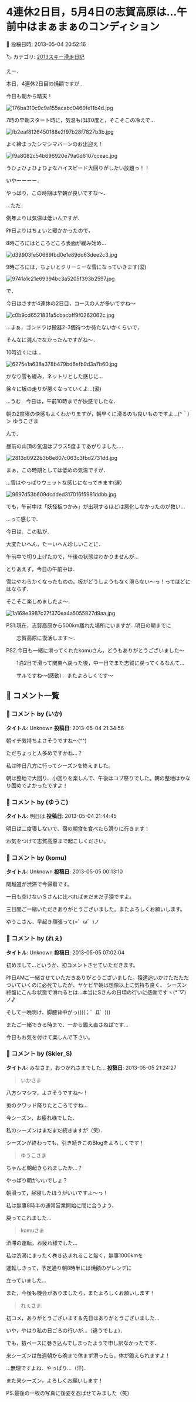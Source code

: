 # 4連休2日目，5月4日の志賀高原は…午前中はまぁまぁのコンディション

📅 投稿日時: 2013-05-04 20:52:16

🏷️ カテゴリ: [2013スキー滑走日記](c91dbe557f9a69230b1600e48622fdd61.md)

えー．





本日，4連休2日目の焼額ですが…


今日も朝から晴天！




![176ba310c9c9a155acabc0460fe11b4d.jpg](images/176ba310c9c9a155acabc0460fe11b4d.jpg)




7時の早朝スタート時に，気温もほぼ0度と，そこそこの冷えで…




![fb2eaf8126450188e2f97b28f7827b3b.jpg](images/fb2eaf8126450188e2f97b28f7827b3b.jpg)




よく締まったシマシマバーンのお出迎え！




![f9a8082c54b696920e79a0d6107cceac.jpg](images/f9a8082c54b696920e79a0d6107cceac.jpg)




うひょひょひょひょなハイスピード大回りがしたい放題っ！！


いやーーーー．


やっぱり，この時期は早朝が良いですな～．





…ただ．


例年よりは気温は低いんですが．


昨日よりはちょいと暖かかったので，


8時ごろにはところどころ表面が緩み始め…




![d39903fe50689fbd0e1e89dd63dee2c3.jpg](images/d39903fe50689fbd0e1e89dd63dee2c3.jpg)




9時ごろには，ちょいとクリーミーな雪になっていきます(涙)




![9741a1c21e69394bc3a5205f393b2597.jpg](images/9741a1c21e69394bc3a5205f393b2597.jpg)







で．


今日はさすが4連休の2日目，コースの人が多いですね～




![c0b9cd6521831a5cbacbff9f0262062c.jpg](images/c0b9cd6521831a5cbacbff9f0262062c.jpg)




…まぁ，ゴンドラは搬器2-3個待つか待たないかくらいで，


そんなに混んでなかったんですがね～．





10時近くには…




![6275e1a638a378b479bd6efb9d3a7b60.jpg](images/6275e1a638a378b479bd6efb9d3a7b60.jpg)




かなり雪も緩み，ネットリとした感じに…


徐々に板の走りが悪くなっていくよ…(涙)





…うむ．今日は，午前10時までが快感でしたな．


朝の2度寝の快感もよくわかりますが，朝早くに滑るのも良いものですよ…(^＾）＞ ゆうこさま





んで．


昼前の山頂の気温はプラス5度まであがりました…．




![2813d0922b3b8e807c063c3fbd2731dd.jpg](images/2813d0922b3b8e807c063c3fbd2731dd.jpg)




まぁ，この時期としては低めの気温ですが．


…雪はやっぱりウェットな感じになってきます(涙）




![9697d53b609dcdded317016f5981ddbb.jpg](images/9697d53b609dcdded317016f5981ddbb.jpg)




でも，午前中は「妖怪板つかみ」が出現するほどは悪化しなかったのが救い…





…って感じで．


今日は．この私が．


大変たいへん，たーいへん珍しいことに．


午前中で切り上げたので，午後の状態はわかりませんが…


とりあえず，今日の午前中は．


雪はやわらかくなったものの，板がどうしようもなく滑らない～っ！ってほどにはならず．


そこそこ楽しめましたよ～．




![1a168e3987c27f370ea4a5055827d9aa.jpg](images/1a168e3987c27f370ea4a5055827d9aa.jpg)







PS1.現在，志賀高原から500km離れた場所にいますが…明日の朝までに


　　志賀高原に復活します～．





PS2.今日も一緒に滑ってくれたkomuさん，どうもありがとうございました～


　　1泊2日で滑って関東へ戻った後，中一日でまた志賀に戻ってくるなんて…


　　サルですね～(感動）．またよろしくです～

## 💬 コメント一覧

### 💬 コメント by (いか)
**タイトル**: Unknown
**投稿日**: 2013-05-04 21:34:56

朝イチ気持ちよさそうですね～(^^)

ただちょっと人多めですかね…？



私は昨日八方に行ってシーズンを終えました。

朝は整地で大回り、小回りを楽しんで、午後はコブ祭りでした。朝の整地はかなり固めでよかったですよ！

### 💬 コメント by (ゆうこ)
**タイトル**: 明日は
**投稿日**: 2013-05-04 21:44:45

明日は二度寝しないで、宿の朝食を食べたら滑りに行きます！

お気をつけて志賀高原まで起こしください。

### 💬 コメント by (komu)
**タイトル**: Unknown
**投稿日**: 2013-05-05 00:13:10

関越道が渋滞で今帰着です。

一日も空けないＳさんに比べればまだまだ子猿ですよ。

三日間ご一緒いただきありがとうございました。またよろしくお願いします。

ゆうこさん、早起き頑張って(=゜ω゜)ノ

### 💬 コメント by (れぇ)
**タイトル**: Unknown
**投稿日**: 2013-05-05 07:02:04

初めまして…というか、初コメントさせていただきます。

昨日AMご一緒させていただきありがとうございました。猿達追いかけただただついていくのに必死でしたが、ヤケビ早朝は想像以上に気持ち良く、 シーズン終盤にこんな状態で滑れるとは…本当にSさんの日頃の行いに感謝ですヽ(*´▽)ノ♪

そして一晩明け、脚腰背中がっ((((；゜Д゜)))

またご一緒できる時まで、一から鍛え直さねばです…

今日もお気を付けて楽しんで下さい。

### 💬 コメント by (Skier_S)
**タイトル**: みなさま，おつかれさまでした…
**投稿日**: 2013-05-05 21:24:27

>いかさま

八方シマシマ，よさそうですね～！

兎のクワッド降りたところですね…

今シーズン，お疲れ様でした．

私のシーズンはまだまだ続きますが（笑)．

シーズンが終わっても，引き続きこのBlogをよろしくです！



>ゆうこさま

ちゃんと朝起きられましたか…？

やっぱり朝がいいでしょ？

朝滑って，昼寝したほうがいいですよ～っ！

私は無事8時半の通常営業開始に間に合うよう，

戻ってこれました…



>komuさま

渋滞の運転，お疲れ様でした…

私は渋滞にまったく巻き込まれること無く，無事1000kmを

運転しきって，予定通り朝8時半には焼額のゲレンデに

立っていました…

また，今後も機会がありましたら，またよろしくお願いします！



>れぇさま

初コメ，ありがとうございます＆先日はありがとうございました…

いや，やはり私の日ごろの行いが…（違うでしょ)．

でも，猿ペースに巻き込んでしまったようで申し訳なかったです．

来シーズンは毎週朝から晩まで休まず滑ったら，体が鍛えられますよ！

…無理ですよね．やっぱり…（汗)．

また来シーズン，よろしくお願いします！

PS.最後の一枚の写真に後姿を忍ばせてみました（笑)

